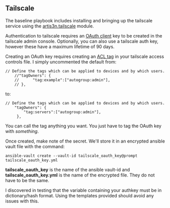 ## Tailscale
The baseline playbook includes installing and bringing up the tailscale service using the [artis3n.tailscale](https://galaxy.ansible.com/ui/standalone/roles/artis3n/tailscale/) module. 

Authentication to tailscale requires an [OAuth client](https://tailscale.com/kb/1215/oauth-clients) key to be created in the tailscale admin console. Optionally, you can also use a tailscale auth key, however these have a maximum lifetime of 90 days. <br>

Creating an OAuth key requires creating an [ACL tag](https://tailscale.com/kb/1068/acl-tags?q=acl%20tags) in your tailscale access controls file. I simply uncommented the default from:<br>

```	
// Define the tags which can be applied to devices and by which users.
	//"tagOwners": {
	//  	"tag:example":["autogroup:admin"],
	// },
```
to:<br>
```
// Define the tags which can be applied to devices and by which users.
	"tagOwners": {
	  	"tag:servers":["autogroup:admin"],
	 },
```
You can call the tag anything you want. You just have to tag the OAuth key with *something*.

Once created, make note of the secret. We'll store it in an encrypted ansible vault file with the command:<br>

```
ansible-vault create --vault-id tailscale_oauth_key@prompt tailscale_oauth_key.yml
```
**tailscale_oauth_key** is the name of the ansible vault-id and **tailscale_oauth_key.yml** is the name of the encrypted file. They do not have to be the same. 

I discovered in testing that the variable containing your authkey must be in dictionary/hash format. Using the templates provided should avoid any issues with this. 